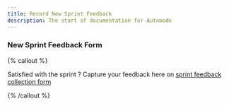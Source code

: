 ```yaml
---
title: Record New Sprint Feedback
description: The start of documentation for Automode
---
```


### New Sprint Feedback Form

{% callout %}

Satisfied with the sprint ? Capture your feedback here on [sprint feedback collection form]()

{% /callout %}
